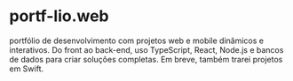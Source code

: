 # portf-lio.web
portfólio de desenvolvimento com projetos web e mobile dinâmicos e interativos. Do front ao back-end, uso TypeScript, React, Node.js e bancos de dados para criar soluções completas. Em breve, também trarei projetos em Swift.
